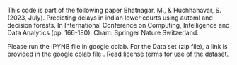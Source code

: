 This code is part of the following paper
Bhatnagar, M., & Huchhanavar, S. (2023, July). Predicting delays in indian lower courts using automl and decision forests. In International Conference on Computing, Intelligence and Data Analytics (pp. 166-180). Cham: Springer Nature Switzerland.

Please run the IPYNB file in google colab. 
For the Data set (zip file), a link is provided in the google colab file . Read license terms for use of the dataset.


